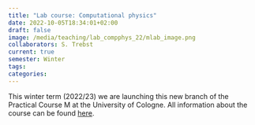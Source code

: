 ```yaml
---
title: "Lab course: Computational physics"
date: 2022-10-05T18:34:01+02:00
draft: false
image: /media/teaching/lab_compphys_22/mlab_image.png
collaborators: S. Trebst
current: true
semester: Winter
tags:
categories:
---
```


This winter term (2022/23) we are launching this new branch of the Practical Course M at the University of Cologne. All information about the course can be found [here](http://www.thp.uni-koeln.de/trebst/PracticalCourse/index.html).